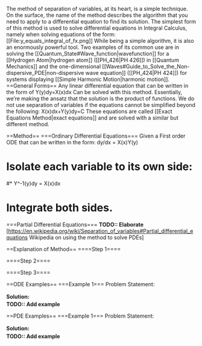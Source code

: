 The method of separation of variables, at its heart, is a simple technique. On the surface, the name of the method describes the algorithm that you need to apply to a differential equation to find its solution. The simplest form of this method is used to solve differential equations in Integral Calculus, namely when solving equations of the form:
  [[File:y_equals_integral_of_fx.png]]
While being a simple algorithm, it is also an enormously powerful tool. Two examples of its common use are in solving the [[Quantum_State#Wave_function|wavefunction]] for a [[Hydrogen Atom|hydrogen atom]] ([[PH_426|PH 426]]) in [[Quantum Mechanics]] and the one-dimensional [[Waves#Guide_to_Solve_the_Non-dispersive_PDE|non-dispersive wave equation]] ([[PH_424|PH 424]]) for systems displaying [[Simple Harmonic Motion|harmonic motion]].
==General Forms==
Any linear differential equation that can be written in the form of
  Y(y)dy=X(x)dx
Can be solved with this method. Essentially, we’re making the ansatz that the solution is the product of functions. We do not use separation of variables if the equations cannot be simplified beyond the following:
  X(x)dx+Y(y)dy=C
These equations are called [[Exact Equations Method|exact equations]] and are solved with a similar but different method.

==Method==
===Ordinary Differential Equations===
Given a First order ODE that can be written in the form:
dy/dx = X(x)Y(y)
#  Isolate each variable to its own side:
#*  Y^-1(y)dy = X(x)dx
#  Integrate both sides.

===Partial Differential Equations===
<strong>TODO:: Elaborate</strong>
[https://en.wikipedia.org/wiki/Separation_of_variables#Partial_differential_equations Wikipedia on using the method to solve PDEs]

==Explanation of Method==
====Step 1====

====Step 2====

====Step 3====

==ODE Examples==
===Example 1===
Problem Statement:

<div class="toccolours mw-collapsible mw-collapsed" style="overflow:auto;">
<div style="font-weight:bold;line-height:1.6;">Solution:</div>
<div class="mw-collapsible-content">
<strong> TODO:: Add example </strong>
</div></div>

==PDE Examples==
===Example 1===
Problem Statement:

<div class="toccolours mw-collapsible mw-collapsed" style="overflow:auto;">
<div style="font-weight:bold;line-height:1.6;">Solution:</div>
<div class="mw-collapsible-content">
<strong> TODO:: Add example </strong>
</div></div>
